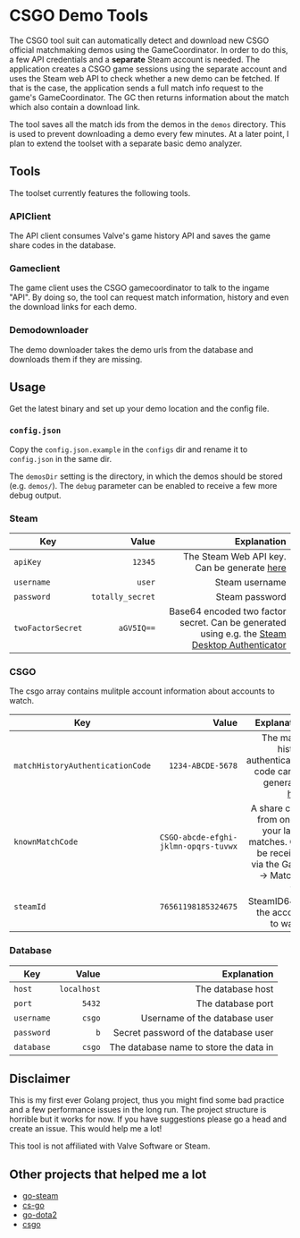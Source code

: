# CSGO Demo Tools

The CSGO tool suit can automatically detect and download new CSGO official matchmaking demos using the GameCoordinator.
In order to do this, a few API credentials and a **separate** Steam account is needed. The application creates a CSGO game sessions using the separate account
and uses the Steam web API to check whether a new demo can be fetched. If that is the case, the application sends a full match info request to the game's GameCoordinator.
The GC then returns information about the match which also contain a download link.

The tool saves all the match ids from the demos in the `demos` directory. This is used to prevent downloading a demo every few minutes.
At a later point, I plan to extend the toolset with a separate basic demo analyzer.

## Tools

The toolset currently features the following tools.

### APIClient

The API client consumes Valve's game history API and saves the game share codes in the database.

### Gameclient

The game client uses the CSGO gamecoordinator to talk to the ingame "API". By doing so, the tool can request match information, history and even the download links for each demo.

### Demodownloader

The demo downloader takes the demo urls from the database and downloads them if they are missing.

## Usage

Get the latest binary and set up your demo location and the config file.

### `config.json`

Copy the `config.json.example` in the `configs` dir and rename it to `config.json` in the same dir.

The `demosDir` setting is the directory, in which the demos should be stored (e.g. `demos/`).
The `debug` parameter can be enabled to receive a few more debug output.

### Steam

| Key   |      Value      |  Explanation |
|----------|-------------:|------:|
| `apiKey` |   `12345`   | The Steam Web API key. Can be generate [here](https://steamcommunity.com/dev/apikey) |
| `username` |   `user`   |  Steam username |
| `password` |   `totally_secret`   |  Steam password |
| `twoFactorSecret` |   `aGV5IQ==`   | Base64 encoded two factor secret. Can be generated using e.g. the [Steam Desktop Authenticator](https://github.com/Jessecar96/SteamDesktopAuthenticator) |

### CSGO

The csgo array contains mulitple account information about accounts to watch.

| Key   |      Value      |  Explanation |
|----------|-------------:|------:|
| `matchHistoryAuthenticationCode` |  `1234-ABCDE-5678`  | The match history authentication code can be generated [here](https://help.steampowered.com/en/wizard/HelpWithGameIssue/?appid=730&issueid=128) |
| `knownMatchCode` | `CSGO-abcde-efghi-jklmn-opqrs-tuvwx` |  A share code from one of your latest matches. Can be received via the Game -> Matches |
| `steamId` |   `76561198185324675`   |  The SteamID64 of the account to watch |

### Database

| Key   |      Value      |  Explanation |
|----------|-------------:|------:|
| `host` |   `localhost`   |  The database host |
| `port` | `5432` | The database port |
| `username` |   `csgo`   |  Username of the database user |
| `password` |   `b`   |  Secret password of the database user |
| `database` |   `csgo`   | The database name to store the data in |

## Disclaimer

This is my first ever Golang project, thus you might find some bad practice and a few performance issues in the long run.
The project structure is horrible but it works for now. If you have suggestions please go a head and create an issue. This would help me a lot!

This tool is not affiliated with Valve Software or Steam.

## Other projects that helped me a lot

* [go-steam](https://github.com/Philipp15b/go-steam)
* [cs-go](https://github.com/Gacnt/cs-go)
* [go-dota2](https://github.com/paralin/go-dota2)
* [csgo](https://github.com/ValvePython/csgo)
